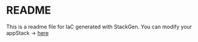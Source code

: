 # README
This is a readme file for IaC generated with StackGen.
You can modify your appStack -> [here](http://main.dev.stackgen.com/appstacks/b623f3e4-50af-4617-8072-e3d85fe355c6)
